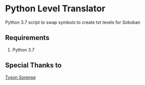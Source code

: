 # Python Level Translator
Python 3.7 script to swap symbols to create txt levels for Sokoban

## Requirements

1. Python 3.7

## Special Thanks to 

[Tyson Sorense](https://bitbucket.org/eightonthebottom/puzzle-generation/src/master/levelSet01.txt)

